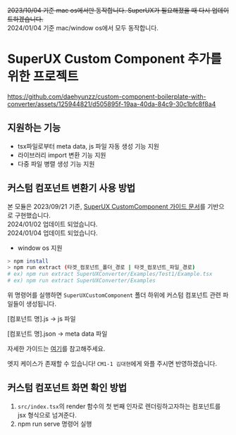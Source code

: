 ~~2023/10/04 기준 mac os에서만 동작합니다. SuperUX가 필요해졌을 때 다시 업데이트하겠습니다.~~    
2024/01/04 기준 mac/window os에서 모두 동작합니다.
# SuperUX Custom Component 추가를 위한 프로젝트

https://github.com/daehyunzz/custom-component-boilerplate-with-converter/assets/125944821/d505895f-19aa-40da-84c9-30c1bfc8f8a4

## 지원하는 기능
- tsx파일로부터 meta data, js 파일 자동 생성 기능 지원
- 라이브러리 import 변환 기능 지원
- 다중 파일 병렬 생성 기능 지원

## 커스텀 컴포넌트 변환기 사용 방법
본 모듈은 2023/09/21 기준, [SuperUX CustomComponent 가이드 문서](https://rightful-samba-b59.notion.site/CustomComponent-6ebc1d26b05d474d8fda2fe9b6b620d4)를 기반으로 구현했습니다.    
2024/01/02 업데이트 되었습니다.    
2024/01/04 업데이트 되었습니다.    
- window os 지원

```bash
> npm install
> npm run extract (타겟_컴포넌트_폴더_경로 | 타겟_컴포넌트_파일_경로)
# ex) npm run extract SuperUXConverter/Examples/Test1/Example.tsx
# ex) npm run extract SuperUXConverter/Examples
```

위 명령어를 실행하면 `SuperUXCustomComponent` 폴더 하위에 커스텀 컴포넌트 관련 파일들이 생성됩니다.

[컴포넌트 명].js -> js 파일

[컴포넌트 명].json -> meta data 파일

자세한 가이드는 [여기](https://github.com/daehyunzz/custom-component-boilerplate-with-converter/blob/main/SuperUXConverter/README.md)를 참고해주세요.

엣지 케이스가 존재할 수 있습니다! `CM1-1 김대현`에게 와플 주시면 반영하겠습니다.


## 커스텀 컴포넌트 화면 확인 방법
1. `src/index.tsx`의 render 함수의 첫 번째 인자로 렌더링하고자하는 컴포넌트를 jsx 형식으로 넘겨준다.
2. npm run serve 명령어 실행
